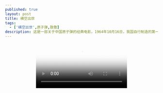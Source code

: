 ```yaml
---
published: true
layout: post
title: 横空出世
tags: 
  - ['横空出世',原子弹,致敬]
description: 这是一部关于中国原子弹的经典电影，1964年10月16日，我国自行制造的第一颗原子弹在西部地区爆炸成功，在国际上引起了巨大反响。中国政府就此发表声明：中国一贯主张全面禁止和彻底销毁核武器；中国进行核试验，发展核武器，是被迫的，是为了防御，为了保卫中国人民免受核威胁。中国政府郑重宣布，在任何时候，任何情况下，中国都不会首先使用核武器。 抗美援朝战争结束后，曾经立下赫赫战功的冯石将军（李雪健饰）接到中央委派的使命，带着一支英雄部队挺进戈壁滩。与此同时，从美国归来的科学家陆光达（李幼斌饰）匆匆与妻子王茹慧（陈瑾饰）告别，各科研机构、各重点大学也挑选大批优秀人才，奔赴西北荒漠。他们即将在那里完成一项震惊世界的使命——建造原子弹发射基地。 苏联专家撤走，科技手段落后，物质极度匮乏，三年自然灾害，一个个难以想象的困难相继而来。白手起家，艰苦创业，在内无经验外断支援的艰苦条件下，一群怀着崇高理想的中华儿女朝着共同的目标奋勇前进。
---
```

<p><video src="http://a.fuxiaoya.com:8080/video/%E6%A8%AA%E7%A9%BA%E5%87%BA%E4%B8%96.mp4" poster="{{ site.production_url }}/assets/img/hkcs.webp" controls="controls" style="max-width: 100%; display: block; margin-left: auto; margin-right: auto;"></video></p>